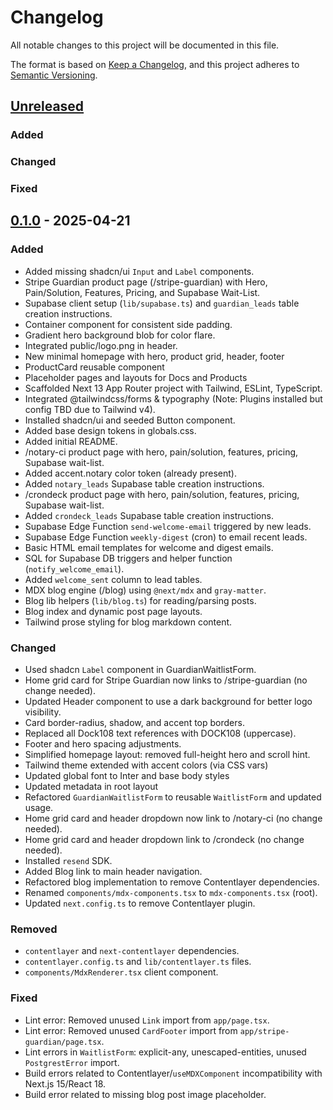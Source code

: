 # Changelog

All notable changes to this project will be documented in this file.

The format is based on [Keep a Changelog](https://keepachangelog.com/en/1.0.0/),
and this project adheres to [Semantic Versioning](https://semver.org/spec/v2.0.0.html).

## [Unreleased]

### Added

### Changed

### Fixed

## [0.1.0] - 2025-04-21

### Added
- Added missing shadcn/ui `Input` and `Label` components.
- Stripe Guardian product page (/stripe-guardian) with Hero, Pain/Solution, Features, Pricing, and Supabase Wait-List.
- Supabase client setup (`lib/supabase.ts`) and `guardian_leads` table creation instructions.
- Container component for consistent side padding.
- Gradient hero background blob for color flare.
- Integrated public/logo.png in header.
- New minimal homepage with hero, product grid, header, footer
- ProductCard reusable component
- Placeholder pages and layouts for Docs and Products
- Scaffolded Next 13 App Router project with Tailwind, ESLint, TypeScript.
- Integrated @tailwindcss/forms & typography (Note: Plugins installed but config TBD due to Tailwind v4).
- Installed shadcn/ui and seeded Button component.
- Added base design tokens in globals.css.
- Added initial README.
- /notary-ci product page with hero, pain/solution, features, pricing, Supabase wait-list.
- Added accent.notary color token (already present).
- Added `notary_leads` Supabase table creation instructions.
- /crondeck product page with hero, pain/solution, features, pricing, Supabase wait-list.
- Added `crondeck_leads` Supabase table creation instructions.
- Supabase Edge Function `send-welcome-email` triggered by new leads.
- Supabase Edge Function `weekly-digest` (cron) to email recent leads.
- Basic HTML email templates for welcome and digest emails.
- SQL for Supabase DB triggers and helper function (`notify_welcome_email`).
- Added `welcome_sent` column to lead tables.
- MDX blog engine (/blog) using `@next/mdx` and `gray-matter`.
- Blog lib helpers (`lib/blog.ts`) for reading/parsing posts.
- Blog index and dynamic post page layouts.
- Tailwind prose styling for blog markdown content.

### Changed
- Used shadcn `Label` component in GuardianWaitlistForm.
- Home grid card for Stripe Guardian now links to /stripe-guardian (no change needed).
- Updated Header component to use a dark background for better logo visibility.
- Card border-radius, shadow, and accent top borders.
- Replaced all Dock108 text references with DOCK108 (uppercase).
- Footer and hero spacing adjustments.
- Simplified homepage layout: removed full-height hero and scroll hint.
- Tailwind theme extended with accent colors (via CSS vars)
- Updated global font to Inter and base body styles
- Updated metadata in root layout
- Refactored `GuardianWaitlistForm` to reusable `WaitlistForm` and updated usage.
- Home grid card and header dropdown now link to /notary-ci (no change needed).
- Home grid card and header dropdown link to /crondeck (no change needed).
- Installed `resend` SDK.
- Added Blog link to main header navigation.
- Refactored blog implementation to remove Contentlayer dependencies.
- Renamed `components/mdx-components.tsx` to `mdx-components.tsx` (root).
- Updated `next.config.ts` to remove Contentlayer plugin.

### Removed
- `contentlayer` and `next-contentlayer` dependencies.
- `contentlayer.config.ts` and `lib/contentlayer.ts` files.
- `components/MdxRenderer.tsx` client component.

### Fixed
- Lint error: Removed unused `Link` import from `app/page.tsx`.
- Lint error: Removed unused `CardFooter` import from `app/stripe-guardian/page.tsx`.
- Lint errors in `WaitlistForm`: explicit-any, unescaped-entities, unused `PostgrestError` import.
- Build errors related to Contentlayer/`useMDXComponent` incompatibility with Next.js 15/React 18.
- Build error related to missing blog post image placeholder.

[Unreleased]: https://github.com/dock108/home/compare/v0.1.0...HEAD
[0.1.0]: https://github.com/dock108/home/releases/tag/v0.1.0 